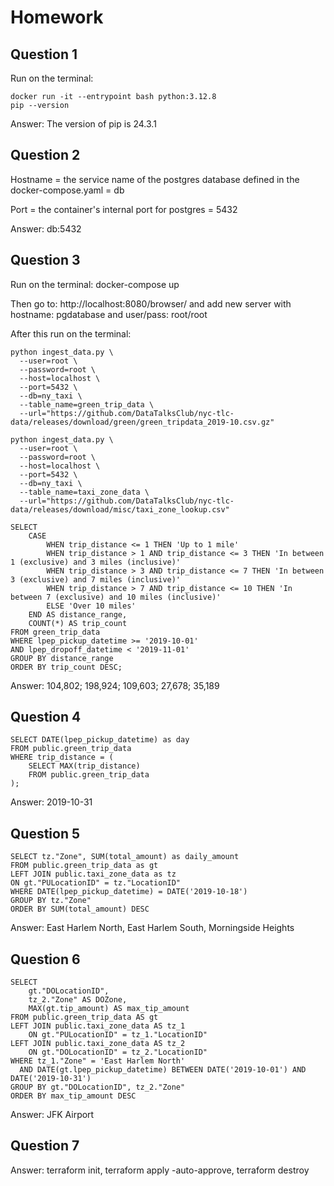 # Homework

## Question 1

Run on the terminal:
```
docker run -it --entrypoint bash python:3.12.8
pip --version
```

Answer: The version of pip is 24.3.1

## Question 2

Hostname = the service name of the postgres database defined in the docker-compose.yaml = db

Port = the container's internal port for postgres = 5432

Answer: db:5432

## Question 3

Run on the terminal: docker-compose up

Then go to: http://localhost:8080/browser/ and add new server with hostname: pgdatabase and user/pass: root/root

After this run on the terminal:
```
python ingest_data.py \
  --user=root \
  --password=root \
  --host=localhost \
  --port=5432 \
  --db=ny_taxi \
  --table_name=green_trip_data \
  --url="https://github.com/DataTalksClub/nyc-tlc-data/releases/download/green/green_tripdata_2019-10.csv.gz"
  
python ingest_data.py \
  --user=root \
  --password=root \
  --host=localhost \
  --port=5432 \
  --db=ny_taxi \
  --table_name=taxi_zone_data \
  --url="https://github.com/DataTalksClub/nyc-tlc-data/releases/download/misc/taxi_zone_lookup.csv"
```

```
SELECT
    CASE
        WHEN trip_distance <= 1 THEN 'Up to 1 mile'
        WHEN trip_distance > 1 AND trip_distance <= 3 THEN 'In between 1 (exclusive) and 3 miles (inclusive)'
        WHEN trip_distance > 3 AND trip_distance <= 7 THEN 'In between 3 (exclusive) and 7 miles (inclusive)'
        WHEN trip_distance > 7 AND trip_distance <= 10 THEN 'In between 7 (exclusive) and 10 miles (inclusive)'
        ELSE 'Over 10 miles'
    END AS distance_range,
    COUNT(*) AS trip_count
FROM green_trip_data
WHERE lpep_pickup_datetime >= '2019-10-01'
AND lpep_dropoff_datetime < '2019-11-01'
GROUP BY distance_range
ORDER BY trip_count DESC;
```
Answer: 104,802; 198,924; 109,603; 27,678; 35,189

## Question 4
```
SELECT DATE(lpep_pickup_datetime) as day
FROM public.green_trip_data
WHERE trip_distance = (
    SELECT MAX(trip_distance)
    FROM public.green_trip_data
);
```

Answer: 2019-10-31

## Question 5
```
SELECT tz."Zone", SUM(total_amount) as daily_amount
FROM public.green_trip_data as gt
LEFT JOIN public.taxi_zone_data as tz
ON gt."PULocationID" = tz."LocationID"
WHERE DATE(lpep_pickup_datetime) = DATE('2019-10-18')
GROUP BY tz."Zone"
ORDER BY SUM(total_amount) DESC
```
Answer: East Harlem North, East Harlem South, Morningside Heights

## Question 6
```
SELECT 
    gt."DOLocationID",
    tz_2."Zone" AS DOZone,
    MAX(gt.tip_amount) AS max_tip_amount
FROM public.green_trip_data AS gt
LEFT JOIN public.taxi_zone_data AS tz_1
    ON gt."PULocationID" = tz_1."LocationID"
LEFT JOIN public.taxi_zone_data AS tz_2
    ON gt."DOLocationID" = tz_2."LocationID"
WHERE tz_1."Zone" = 'East Harlem North'
  AND DATE(gt.lpep_pickup_datetime) BETWEEN DATE('2019-10-01') AND DATE('2019-10-31')
GROUP BY gt."DOLocationID", tz_2."Zone"
ORDER BY max_tip_amount DESC
```

Answer: JFK Airport

## Question 7

Answer: terraform init, terraform apply -auto-approve, terraform destroy


